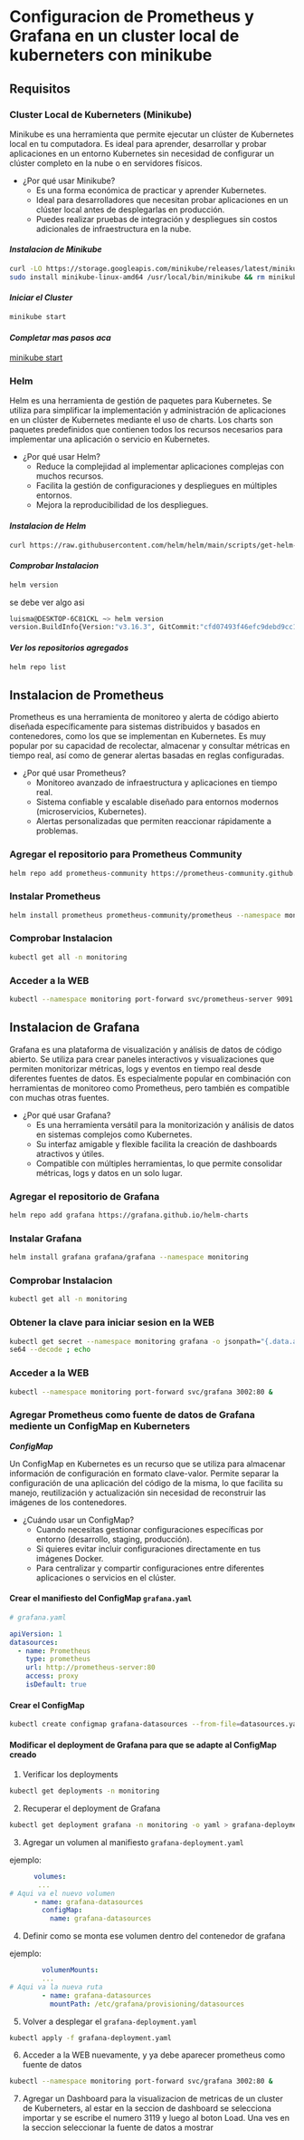 # Configuracion de Prometheus y Grafana en un cluster local de kuberneters con minikube

## Requisitos

### Cluster Local de Kuberneters (Minikube)

Minikube es una herramienta que permite ejecutar un clúster de Kubernetes local en tu computadora. Es ideal para aprender, desarrollar y probar aplicaciones en un entorno Kubernetes sin necesidad de configurar un clúster completo en la nube o en servidores físicos.

- ¿Por qué usar Minikube?
  - Es una forma económica de practicar y aprender Kubernetes.
  - Ideal para desarrolladores que necesitan probar aplicaciones en un clúster local antes de desplegarlas en producción.
  - Puedes realizar pruebas de integración y despliegues sin costos adicionales de infraestructura en la nube.

#### ***Instalacion de Minikube***

```bash
curl -LO https://storage.googleapis.com/minikube/releases/latest/minikube-linux-amd64
sudo install minikube-linux-amd64 /usr/local/bin/minikube && rm minikube-linux-amd64
```
#### ***Iniciar el Cluster***

```bash
minikube start
```
#### ***Completar mas pasos aca***
[minikube start](https://minikube.sigs.k8s.io/docs/start/?arch=%2Flinux%2Fx86-64%2Fstable%2Fbinary+download)

### Helm

Helm es una herramienta de gestión de paquetes para Kubernetes. Se utiliza para simplificar la implementación y administración de aplicaciones en un clúster de Kubernetes mediante el uso de charts. Los charts son paquetes predefinidos que contienen todos los recursos necesarios para implementar una aplicación o servicio en Kubernetes.

- ¿Por qué usar Helm?
  - Reduce la complejidad al implementar aplicaciones complejas con muchos recursos.
  - Facilita la gestión de configuraciones y despliegues en múltiples entornos.
  - Mejora la reproducibilidad de los despliegues.

#### ***Instalacion de Helm***

```bash
curl https://raw.githubusercontent.com/helm/helm/main/scripts/get-helm-3 | bash
```
#### ***Comprobar Instalacion***

```bash
helm version
```

se debe ver algo asi
```bash
luisma@DESKTOP-6C81CKL ~> helm version
version.BuildInfo{Version:"v3.16.3", GitCommit:"cfd07493f46efc9debd9cc1b02a0961186df7fdf", GitTreeState:"clean", GoVersion:"go1.22.7"}
```
#### ***Ver los repositorios agregados***

```bash
helm repo list
```

## Instalacion de Prometheus

Prometheus es una herramienta de monitoreo y alerta de código abierto diseñada específicamente para sistemas distribuidos y basados en contenedores, como los que se implementan en Kubernetes. Es muy popular por su capacidad de recolectar, almacenar y consultar métricas en tiempo real, así como de generar alertas basadas en reglas configuradas.

- ¿Por qué usar Prometheus?
  - Monitoreo avanzado de infraestructura y aplicaciones en tiempo real.
  - Sistema confiable y escalable diseñado para entornos modernos (microservicios, Kubernetes).
  - Alertas personalizadas que permiten reaccionar rápidamente a problemas.

### Agregar el repositorio para Prometheus Community

```bash
helm repo add prometheus-community https://prometheus-community.github.io/helm-charts
```

### Instalar Prometheus

```bash
helm install prometheus prometheus-community/prometheus --namespace monitoring --create-namespace
```
### Comprobar Instalacion

```bash
kubectl get all -n monitoring
```
### Acceder a la WEB

```bash
kubectl --namespace monitoring port-forward svc/prometheus-server 9091:80 &
```

## Instalacion de Grafana

Grafana es una plataforma de visualización y análisis de datos de código abierto. Se utiliza para crear paneles interactivos y visualizaciones que permiten monitorizar métricas, logs y eventos en tiempo real desde diferentes fuentes de datos. Es especialmente popular en combinación con herramientas de monitoreo como Prometheus, pero también es compatible con muchas otras fuentes.

- ¿Por qué usar Grafana?
  - Es una herramienta versátil para la monitorización y análisis de datos en sistemas complejos como Kubernetes.
  - Su interfaz amigable y flexible facilita la creación de dashboards atractivos y útiles.
  - Compatible con múltiples herramientas, lo que permite consolidar métricas, logs y datos en un solo lugar.

### Agregar el repositorio de Grafana

```bash
helm repo add grafana https://grafana.github.io/helm-charts
```
### Instalar Grafana

```bash
helm install grafana grafana/grafana --namespace monitoring
```
### Comprobar Instalacion

```bash
kubectl get all -n monitoring
```
### Obtener la clave para iniciar sesion en la WEB

```bash
kubectl get secret --namespace monitoring grafana -o jsonpath="{.data.admin-password}" | ba
se64 --decode ; echo
```

### Acceder a la WEB

```bash
kubectl --namespace monitoring port-forward svc/grafana 3002:80 &
```

### Agregar Prometheus como fuente de datos de Grafana mediente un ConfigMap en Kuberneters

***ConfigMap***

Un ConfigMap en Kubernetes es un recurso que se utiliza para almacenar información de configuración en formato clave-valor. Permite separar la configuración de una aplicación del código de la misma, lo que facilita su manejo, reutilización y actualización sin necesidad de reconstruir las imágenes de los contenedores.

- ¿Cuándo usar un ConfigMap?
  - Cuando necesitas gestionar configuraciones específicas por entorno (desarrollo, staging, producción).
  - Si quieres evitar incluir configuraciones directamente en tus imágenes Docker.
  - Para centralizar y compartir configuraciones entre diferentes aplicaciones o servicios en el clúster.

#### Crear el manifiesto del ConfigMap `grafana.yaml`

```yaml
# grafana.yaml

apiVersion: 1
datasources: 
  - name: Prometheus
    type: prometheus
    url: http://prometheus-server:80
    access: proxy
    isDefault: true
```

#### Crear el ConfigMap

```bash
kubectl create configmap grafana-datasources --from-file=datasources.yaml=grafana.yaml -n monitoring
```

#### Modificar el deployment de Grafana para que se adapte al ConfigMap creado

1. Verificar los deployments 

```bash
kubectl get deployments -n monitoring
```
2. Recuperar el deployment de Grafana

```bash
kubectl get deployment grafana -n monitoring -o yaml > grafana-deployment.yaml
```
3. Agregar un volumen al manifiesto `grafana-deployment.yaml`

ejemplo:

```yaml
      volumes:
       ...
# Aqui va el nuevo volumen
      - name: grafana-datasources
        configMap:
          name: grafana-datasources
```

4. Definir como se monta ese volumen dentro del contenedor de grafana

ejemplo:

```yaml
        volumenMounts:
        ...
# Aqui va la nueva ruta
        - name: grafana-datasources
          mountPath: /etc/grafana/provisioning/datasources
```

5. Volver a desplegar el `grafana-deployment.yaml`

```bash
kubectl apply -f grafana-deployment.yaml
```

6. Acceder a la WEB nuevamente, y ya debe aparecer prometheus como fuente de datos

```bash
kubectl --namespace monitoring port-forward svc/grafana 3002:80 &
```

7. Agregar un Dashboard para la visualizacion de metricas de un cluster de Kuberneters, al estar en la seccion de dashboard se selecciona importar y se escribe el numero 3119 y luego al boton Load. Una ves en la seccion seleccionar la fuente de datos a mostrar